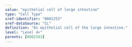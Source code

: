 ```yaml
---
value: "epithelial cell of large intestine"
type: "Cell Type"
xref-identifier: "0002253"
xref-dataSource: "CL"
definition: "An epithelial cell of the large intestine."
level: "Level 4+"
parents: [0002563]
---
```

